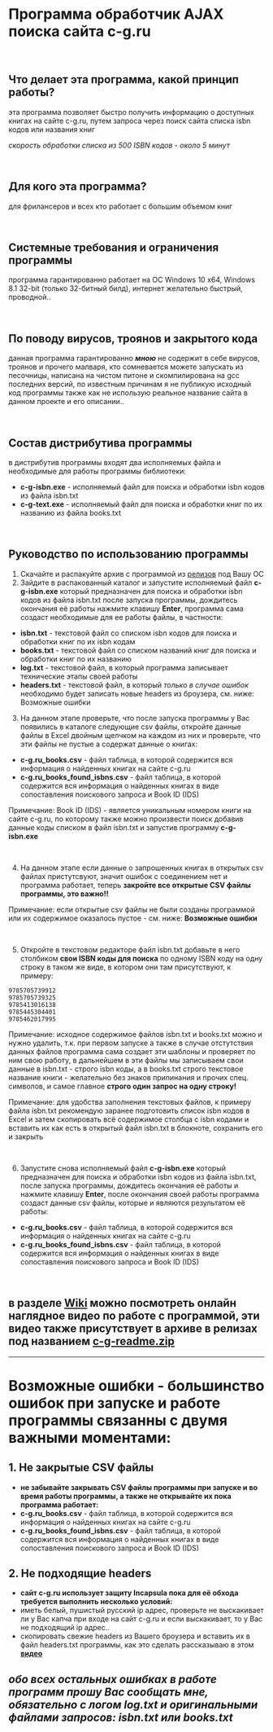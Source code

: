 # Программа обработчик AJAX поиска сайта c-g.ru

<br>

## Что делает эта программа, какой принцип работы?
эта программа позволяет быстро получить информацию о доступных книгах на сайте c-g.ru, путем запроса через поиск сайта списка isbn кодов или названия книг

*скорость обработки списка из 500 ISBN кодов - около 5 минут*

<br>

## Для кого эта программа?
для фрилансеров и всех кто работает с большим объемом книг

<br>

## Системные требования и ограничения программы
программа гарантированно работает на ОС Windows 10 x64, Windows 8.1 32-bit (только 32-битный билд), интернет желательно быстрый, проводной..

<br>

## По поводу вирусов, троянов и закрытого кода
данная программа гарантированно ***мною*** не содержит в себе вирусов, троянов и прочего малваря, кто сомневается можете запускать из песочницы, написана на чистом питоне и скомпилирована на gcc последних версий, по известным причинам я не публикую исходный код программы также как не использую реальное название сайта в данном проекте и его описании..

<br>

## Состав дистрибутива программы
в дистрибутив программы входят два исполняемых файла и необходимые для работы программы библиотеки:
- **c-g-isbn.exe** - исполняемый файл для поиска и обработки isbn кодов из файла isbn.txt
- **c-g-text.exe** - исполняемый файл для поиска и обработки книг по их названию из файла books.txt

<br>

## Руководство по использованию программы
1. Скачайте и распакуйте архив с программой из [релизов](https://github.com/itz0/c-g.ru/releases/) под Вашу ОС
2. Зайдите в распакованный каталог и запустите исполняемый файл **c-g-isbn.exe** который предназначен для поиска и обработки isbn кодов из файла isbn.txt
после запуска программы, дождитесь окончания её работы нажмите клавишу **Enter**, программа сама создаст необходимые для ее работы файлы, в частности:
- **isbn.txt** - текстовой файл со списком isbn кодов для поиска и обработки книг по их isbn кодам
- **books.txt** - текстовой файл со списком названий книг для поиска и обработки книг по их названию
- **log.txt** - текстовой файл, в который программа записывает технические этапы своей работы
- **headers.txt** - текстовой файл, в который *только в случае ошибок* необходимо будет записать новые headers из броузера, см. ниже: Возможные ошибки
3. На данном этапе проверьте, что после запуска программы у Вас появились в каталоге следующие csv файлы, откройте данные файлы в Excel двойным щелчком на каждом из них и проверьте, что эти файлы не пустые а содержат данные о книгах:
- **c-g.ru_books.csv** - файл таблица, в которой содержится вся информация о найденных книгах на сайте c-g.ru
- **c-g.ru_books_found_isbns.csv** - файл таблица, в которой содержится вся информация о найденных книгах в виде сопоставления поискового запроса и Book ID (IDS)

Примечание: Book ID (IDS) - является уникальным номером книги на сайте c-g.ru, по которому также можно произвести поиск добавив данные коды списком в файл isbn.txt и запустив программу **c-g-isbn.exe**

<br>

4. На данном этапе если данные о запрошенных книгах в открытых csv файлах пристутсвуют, значит ошибок с соединением нет и программа работает, теперь **закройте все открытые CSV файлы программы, это важно!!**

Примечание: если открытые csv файлы не были созданы программой или их содержимое оказалось пустое - см. ниже: **Возможные ошибки**

<br>

5. Откройте в текстовом редакторе файл isbn.txt добавьте в него столбиком **свои ISBN коды для поиска** по одному ISBN коду на одну строку в таком же виде, в котором они там присутствуют, к примеру:
```
9785705739912
9785705739325
9785413016138
9785445304401
9785462017995
```

Примечание: исходное содержимое файлов isbn.txt и books.txt можно и нужно удалить, т.к. при первом запуске а также в случае отстутствия данных файлов программа сама создает эти шаблоны и проверяет по ним свою работу, в дальнейшем в эти файлы мы записываем свои данные в isbn.txt - строго isbn коды, а в books.txt строго текстовое название книги - желательно без знаков припинания и прочих спец. символов, и самое главное **строго один запрос на одну строку!**

Примечание: для удобства заполнения текстовых файлов, к примеру файла isbn.txt рекомендую заранее подготовить список isbn кодов в Excel и затем скопировать всё содержимое столбца с isbn кодами и вставить их как есть в открытый файл isbn.txt в блокноте, сохранить его и закрыть

<br>

6. Запустите снова исполняемый файл **c-g-isbn.exe** который предназначен для поиска и обработки isbn кодов из файла isbn.txt, после запуска программы, дождитесь окончания её работы и нажмите клавишу **Enter**, после окончания своей работы программа создаст данные csv файлы, которые и являются результатом её работы:
- **c-g.ru_books.csv** - файл таблица, в которой содержится вся информация о найденных книгах на сайте c-g.ru
- **c-g.ru_books_found_isbns.csv** - файл таблица, в которой содержится вся информация о найденных книгах в виде сопоставления поискового запроса и Book ID (IDS)

<br>

## в разделе [Wiki](https://github.com/itz0/c-g.ru/wiki/%D0%9E-%D0%BF%D1%80%D0%BE%D0%B3%D1%80%D0%B0%D0%BC%D0%BC%D0%B5) можно посмотреть онлайн наглядное видео по работе с программой, эти видео также присутствует в архиве в релизах под названием [c-g-readme.zip](https://github.com/itz0/c-g.ru/releases/download/1.0.0.0/c-g-readme.zip)


---

# Возможные ошибки - большинство ошибок при запуске и работе программы связанны c двумя важными моментами:

## 1. Не закрытые CSV файлы 
- **не забывайте закрывать CSV файлы программы при запуске и во время работы программы, а также не открывайте их пока программа работает:**
- **c-g.ru_books.csv** - файл таблица, в которой содержится вся информация о найденных книгах на сайте c-g.ru
- **c-g.ru_books_found_isbns.csv** - файл таблица, в которой содержится вся информация о найденных книгах в виде сопоставления поискового запроса и Book ID (IDS)

## 2. Не подходящие headers
- **сайт c-g.ru использует защиту Incapsula пока для её обхода требуется выполнить несколько условий:**
- иметь белый, пушистый русский ip адрес, проверьте не выскакивает ли у Вас капча при входе на сайт c-g.ru и если выскакивает, то у Вас не подходящий ip адрес..
- скопировать свежие headers из Вашего броузера и вставить их в файл headers.txt программы, как это сделать рассказываю в этом **[видео](https://streamable.com/evo4rh)**

## _обо всех остальных ошибках в работе программ прошу Вас сообщать мне, обязательно с логом log.txt и оригинальными файлами запросов: isbn.txt или books.txt_









